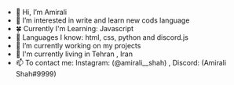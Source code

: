 - 👋 Hi, I’m Amirali
- 👀 I’m interested in write and learn new cods language
- 🍀 Currently I'm Learning: Javascript
- 🌿 Languages I know: html, css, python and discord.js
- 🌱 I’m currently working on my projects
- 📍 I'm currently living in Tehran , Iran
- 📫 To contact me: Instagram: (@amirali__shah) , Discord: (Amirali Shah#9999)

<!---
amiraliiishah/amiraliiishah is a ✨ special ✨ repository because its `README.md` (this file) appears on your GitHub profile.
You can click the Preview link to take a look at your changes.
--->
